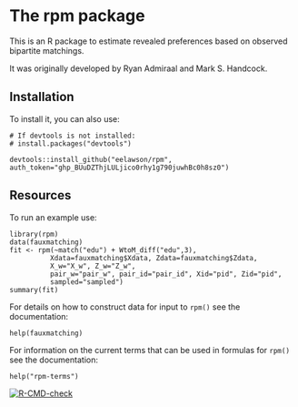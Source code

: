 # The rpm package

This is an R package to estimate revealed preferences based on observed bipartite matchings.

It was originally developed by Ryan Admiraal and Mark S. Handcock.

## Installation
To install it, you can also use:
```
# If devtools is not installed:
# install.packages("devtools")

devtools::install_github("eelawson/rpm", auth_token="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")
```
## Resources

To run an example use:
```
library(rpm)
data(fauxmatching)
fit <- rpm(~match("edu") + WtoM_diff("edu",3),
          Xdata=fauxmatching$Xdata, Zdata=fauxmatching$Zdata,
          X_w="X_w", Z_w="Z_w",
          pair_w="pair_w", pair_id="pair_id", Xid="pid", Zid="pid",
          sampled="sampled")
summary(fit)
```

For details on how to construct data for input to `rpm()` see the documentation:
```
help(fauxmatching)
```

For information on the current terms that can be used in formulas for `rpm()` see the documentation:
```
help("rpm-terms")
```

<!-- badges: start -->
[![R-CMD-check](https://github.com/eelawson/rpm/actions/workflows/R-CMD-check.yaml/badge.svg)](https://github.com/eelawson/rpm/actions/workflows/R-CMD-check.yaml)
<!-- badges: end -->

